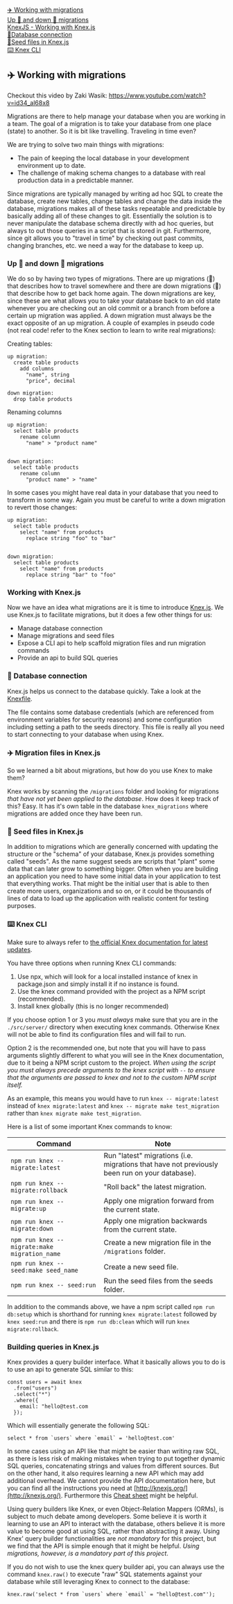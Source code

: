 [✈️ Working with migrations](#️-working-with-migrations)  
[Up 🛫 and down 🛬 migrations](#up--and-down--migrations)  
[KnexJS - Working with Knex.js](#working-with-knexjs)  
[🔌Database connection](#-database-connection)  
[🌱Seed files in Knex.js](#️-migration-files-in-knexjs)  
[⌨️ Knex CLI](#️-knex-cli)

## ✈️ Working with migrations

Checkout this video by Zaki Wasik: https://www.youtube.com/watch?v=id34_al68x8

Migrations are there to help manage your database when you are working in a
team. The goal of a migration is to take your database from one place (state) to
another. So it is bit like travelling. Traveling in time even?

We are trying to solve two main things with migrations:

- The pain of keeping the local database in your development environment up to
  date.
- The challenge of making schema changes to a database with real production data
  in a predictable manner.

Since migrations are typically managed by writing ad hoc SQL to create the database, create
new tables, change tables and change the data inside the database, migrations
makes all of these tasks repeatable and predictable by basically adding all of
these changes to git. Essentially the solution is to never manipulate the
database schema directly with ad hoc queries, but always to out those queries in
a script that is stored in git. Furthermore, since git allows you to "travel in
time" by checking out past commits, changing branches, etc. we need a way for
the database to keep up.

### Up 🛫 and down 🛬 migrations

We do so by having two types of migrations. There are up migrations (🛫) that
describes how to travel somewhere and there are down migrations (🛬) that
describe how to get back home again. The down migrations are key, since these
are what allows you to take your database back to an old state whenever you are
checking out an old commit or a branch from before a certain up migration was
applied. A down migration must always be the exact opposite of an up migration.
A couple of examples in pseudo code (not real code! refer to the Knex section to
learn to write real migrations):

Creating tables:

```
up migration:
  create table products
    add columns
      "name", string
      "price", decimal

down migration:
  drop table products
```

Renaming columns

```
up migration:
  select table products
    rename column
      "name" > "product name"


down migration:
  select table products
    rename column
      "product name" > "name"
```

In some cases you might have real data in your database that you need to
transform in some way. Again you must be careful to write a down migration to
revert those changes:

```
up migration:
  select table products
    select "name" from products
      replace string "foo" to "bar"


down migration:
  select table products
    select "name" from products
      replace string "bar" to "foo"
```

### Working with Knex.js

Now we have an idea what migrations are it is time to introduce
[Knex.js](http://knexjs.org/). We use Knex.js to facilitate migrations, but it
does a few other things for us:

- Manage database connection
- Manage migrations and seed files
- Expose a CLI api to help scaffold migration files and run migration commands
- Provide an api to build SQL queries

### 🔌 Database connection

Knex.js helps us connect to the database quickly. Take a look at the
[Knexfile](/src/server/knexfile.js).

The file contains some database credentials (which are referenced from
environment variables for security reasons) and some configuration including
setting a path to the seeds directory. This file is really all you need to start
connecting to your database when using Knex.

### ✈️ Migration files in Knex.js

So we learned a bit about migrations, but how do you use Knex to make them?

Knex works by scanning the `/migrations` folder and looking for migrations _that
have not yet been applied to the database_. How does it keep track of this?
Easy. It has it's own table in the database `knex_migrations` where migrations
are added once they have been run.

### 🌱 Seed files in Knex.js

In addition to migrations which are generally concerned with updating the
structure or the "schema" of your database, Knex.js provides something called
"seeds". As the name suggest seeds are scripts that "plant" some data that can
later grow to something bigger. Often when you are building an application you
need to have some initial data in your application to test that everything
works. That might be the initial user that is able to then create more users,
organizations and so on, or it could be thousands of lines of data to load up
the application with realistic content for testing purposes.

### ⌨️ Knex CLI

Make sure to always refer to
[the official Knex documentation for latest updates](http://knexjs.org/).

You have three options when running Knex CLI commands:

1. Use npx, which will look for a local installed instance of knex in package.json and simply install it if no instance is found.
2. Use the knex command provided with the project as a NPM script (recommended).
3. Install knex globally (this is no longer recommended)

If you choose option 1 or 3 you _must always_ make sure that you are in the `./src/server/` directory when executing knex commands. Otherwise Knex will not be able to find its configuration files and will fail to run.

Option 2 is the recommended one, but note that you will have to pass arguments slightly different to what you will see in the Knex documentation, due to it being a NPM script custom to the project. _When using the script you must always precede arguments to the knex script with `--` to ensure that the arguments are passed to knex and not to the custom NPM script itself._

As an example, this means you would have to run `knex -- migrate:latest` instead of `knex migrate:latest` and `knex -- migrate make test_migration` rather than `knex migrate make test_migration`.

Here is a list of some important Knex commands to know:

| Command                               | Note                                                                                          |
| ------------------------------------- | --------------------------------------------------------------------------------------------- |
| `npm run knex -- migrate:latest`              | Run "latest" migrations (i.e. migrations that have not previously been run on your database). |
| `npm run knex -- migrate:rollback`            | "Roll back" the latest migration.                                                             |
| `npm run knex -- migrate:up`                  | Apply one migration forward from the current state.                                           |
| `npm run knex -- migrate:down`                | Apply one migration backwards from the current state.                                         |
| `npm run knex -- migrate:make migration_name` | Create a new migration file in the `/migrations` folder.                                      |
| `npm run knex -- seed:make seed_name`         | Create a new seed file.                                                                       |
| `npm run knex -- seed:run`                    | Run the seed files from the seeds folder.                                                     |

In addition to the commands above, we have a npm script called
`npm run db:setup` which is shorthand for running `knex migrate:latest` followed
by `knex seed:run` and there is `npm run db:clean` which will run `knex migrate:rollback`.

### Building queries in Knex.js

Knex provides a query builder interface. What it basically allows you to do is
to use an api to generate SQL similar to this:

```
const users = await knex
  .from("users")
  .select("*")
  .where({
    email: "hello@test.com
  });
```

Which will essentially generate the following SQL:

```
select * from `users` where `email` = 'hello@test.com'
```

In some cases using an API like that might be easier than writing raw SQL, as
there is less risk of making mistakes when trying to put together dynamic SQL
queries, concatenating strings and values from different sources. But on the
other hand, it also requires learning a new API which may add additional
overhead. We cannot provide the API documentation here, but you can find all the
instructions you need at [http://knexjs.org/](http://knexjs.org/). Furthermore
this [Cheat sheet](https://devhints.io/knex) might be helpful.

Using query builders like Knex, or even Object-Relation Mappers (ORMs), is
subject to much debate among developers. Some believe it is worth it learning to
use an API to interact with the database, others believe it is more value to
become good at using SQL, rather than abstracting it away. Using Knex' query
builder functionalities are _not mandatory_ for this project, but we find that
the API is simple enough that it might be helpful. _Using migrations, however,
is a mandatory part of this project_.

If you do not wish to use the knex query builder api, you can always use the
command `knex.raw()` to execute "raw" SQL statements against your database while
still leveraging Knex to connect to the database:

```
knex.raw('select * from `users` where `email` = "hello@test.com"');
```
